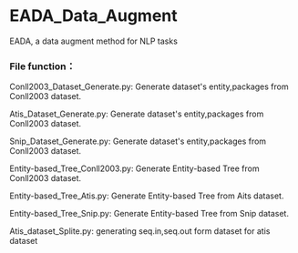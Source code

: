# EADA_Data_Augment
EADA, a data augment method for NLP tasks



### File function：

Conll2003_Dataset_Generate.py: Generate dataset's entity,packages from Conll2003 dataset.

Atis_Dataset_Generate.py: Generate dataset's entity,packages from Conll2003 dataset.

Snip_Dataset_Generate.py: Generate dataset's entity,packages from Conll2003 dataset.



Entity-based_Tree_Conll2003.py: Generate Entity-based Tree from Conll2003 dataset.

Entity-based_Tree_Atis.py: Generate Entity-based Tree from Aits dataset.

Entity-based_Tree_Snip.py: Generate Entity-based Tree from Snip dataset.



Atis_dataset_Splite.py: generating seq.in,seq.out form dataset for atis dataset

